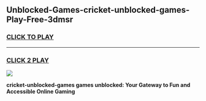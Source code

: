 
## Unblocked-Games-cricket-unblocked-games-Play-Free-3dmsr
<h3>
<a href="https://premium76.site?title=cricket-unblocked-games&ref=15A">CLICK TO PLAY</a></h3>
<hr>

<h3>
<a href="https://premium76.site?title=cricket-unblocked-games&ref=15A">CLICK 2 PLAY</a>
  
</h3>

<a href="https://premium76.site?title=cricket-unblocked-games&ref=15A"><img src="https://clearcache.store/games.png"></a>


**cricket-unblocked-games games unblocked: Your Gateway to Fun and Accessible Online Gaming**
